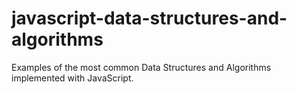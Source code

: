 # javascript-data-structures-and-algorithms

Examples of the most common Data Structures and Algorithms implemented with JavaScript.

